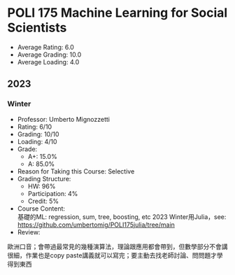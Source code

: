 # POLI 175 Machine Learning for Social Scientists
- Average Rating: 6.0
- Average Grading: 10.0
- Average Loading: 4.0
## 2023
### Winter
- Professor: Umberto Mignozzetti
- Rating: 6/10
- Grading: 10/10
- Loading: 4/10
- Grade:
  - A+: 15.0%
  - A: 85.0%
- Reason for Taking this Course: Selective
- Grading Structure:
  - HW: 96%
  - Participation: 4%
  - Credit: 5%
- Course Content:  
基礎的ML: regression, sum, tree, boosting, etc
2023 Winter用Julia，see: https://github.com/umbertomig/POLI175julia/tree/main
- Review:  
<p>歐洲口音；會帶過最常見的幾種演算法，理論跟應用都會帶到，但數學部分不會講很細，作業也是copy paste講義就可以寫完；要主動去找老師討論、問問題才學得到東西</p>
